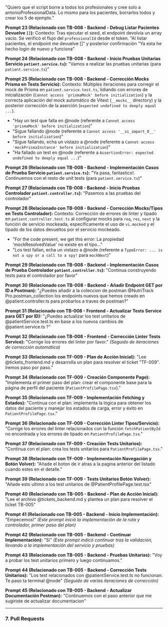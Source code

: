 "Quiero que el script borre a todos los profesionales y cree solo a antonioProfessionalData. Lo mismo para los pacientes, borrarlos todos y crear los 5 de ejemplo."

**Prompt 23 (Relacionado con TB-008 - Backend - Debug Listar Pacientes Devuelve `[]`):**
Contexto: Tras ejecutar el seed, el endpoint devolvía un array vacío. Se verificó el flujo del `professionalId` desde el token.
"Al listar pacientes, el endpoint me devuelve []" y posterior confirmación "Ya esta he hecho login de nuevo y funciona"

**Prompt 24 (Relacionado con TB-008 - Backend - Inicio Pruebas Unitarias Servicio `patient.service.ts`):**
"Vamos a realizar las pruebas unitarias (para `patient.service.ts`)"

**Prompt 25 (Relacionado con TB-008 - Backend - Corrección Mocks Prisma en Tests Servicio):**
Contexto: Múltiples iteraciones para corregir el mock de Prisma en `patient.service.test.ts`, lidiando con errores de inicialización (`Cannot access 'prismaMock' before initialization`) y la correcta aplicación del mock automático de Vitest (`__mocks__` directory) y la posterior corrección de la aserción (`expected undefined to deeply equal ...`).
  - "Hay un test que falla en @node (referente a `Cannot access 'prismaMock' before initialization`)"
  - "Sigue fallando @node (referente a `Cannot access '__vi_import_0__' before initialization`)"
  - "Sigue fallando, echa un vistazo a @node (referente a `Cannot access 'mockPrismaInstance' before initialization`)"
  - "Ha fallado un test en @node (referente a `AssertionError: expected undefined to deeply equal ...`)"

**Prompt 26 (Relacionado con TB-008 - Backend - Implementación Casos de Prueba Servicio `patient.service.ts`):**
"Ya pasa, fantastico!. Continuemos con el resto de unit tests (para `patient.service.ts`)"

**Prompt 27 (Relacionado con TB-008 - Backend - Inicio Pruebas Controlador `patient.controller.ts`):**
"Pasemos a las pruebas del controlador"

**Prompt 28 (Relacionado con TB-008 - Backend - Corrección Mocks/Tipos en Tests Controlador):**
Contexto: Corrección de errores de linter y tipado en `patient.controller.test.ts` al configurar mocks para `req`, `res`, `next` y la función de servicio mockeada, específicamente el uso de `vi.mocked` y el tipado de los datos devueltos por el servicio mockeado.
  - "For the code present, we get this error: La propiedad 'mockResolvedValue' no existe en el tipo..."
  - "Los test fallan, echa un vistazo a @node (referente a `TypeError: ... is not a spy or a call to a spy!` para `mockNext`)"

**Prompt 29 (Relacionado con TB-008 - Backend - Implementación Casos de Prueba Controlador `patient.controller.ts`):**
"Continua construyendo tests para el controlador por favor"

**Prompt 30 (Relacionado con TB-008 - Backend - Añadir Endpoint GET por ID a Postman):**
"¿Puedes añadir a la coleccion de postman @NutriTrack Pro.postman_collection los endpoints nuevos que hemos creado en @patient.controller.ts para probarlos a traves de postman?"

**Prompt 31 (Relacionado con TB-008 - Frontend - Actualizar Tests Service para GET por ID):**
"¿Puedes actualizar los test unitarios de @patientService.test.ts en base a los nuevos cambios de  @patient.service.ts ?"

**Prompt 32 (Relacionado con TB-008 - Frontend - Corrección Linter Tests Service):**
"Corrige los errores del linter por favor." *(Seguido de iteraciones de corrección automática)*

**Prompt 33 (Relacionado con TF-009 - Plan de Acción Inicial):**
"Lee @tickets_frontend.md y desarrolla un plan para resolver el ticket "TF-009". Iremos paso por paso."

**Prompt 34 (Relacionado con TF-009 - Creación Componente Page):**
"Implementa el primer paso del plan: crear el componente base para la página de perfil del paciente (`PatientProfilePage.tsx`)."

**Prompt 35 (Relacionado con TF-009 - Implementación Fetching y Estados):**
"Continua con el plan: implementa la lógica para obtener los datos del paciente y manejar los estados de carga, error y éxito en `PatientProfilePage.tsx`."

**Prompt 36 (Relacionado con TF-009 - Corrección Linter Tipos/Servicio):**
"Corrige los errores del linter relacionados con la función `fetchPatientById` no encontrada y los errores de tipado en `PatientProfilePage.tsx`."

**Prompt 37 (Relacionado con TF-009 - Creación Tests Unitarios):**
"Continua con el plan: crea los tests unitarios para `PatientProfilePage.tsx`."

**Prompt 38 (Relacionado con TF-009 - Implementación Navegación y Botón Volver):**
"Añade el boton de ir atras a la pagina anterior del listado cuando estes en el detalle."

**Prompt 39 (Relacionado con TF-009 - Tests Unitarios Botón Volver):**
"Añade esto ultimo a los test unitarios de @PatientProfilePage.test.tsx"

**Prompt 40 (Relacionado con TB-005 - Backend - Plan de Acción Inicial):**
"Lee el archivo @tickets_backend.md y plantea un plan para resolver el ticket TB-005"

**Prompt 41 (Relacionado con TB-005 - Backend - Inicio Implementación):**
"Empecemos!" *(Este prompt inició la implementación de la ruta y controlador, primer paso del plan)*

**Prompt 42 (Relacionado con TB-005 - Backend - Continuar Implementación):**
"Si" *(Este prompt indicó continuar tras la validación, llevando a la implementación del servicio y pruebas)*

**Prompt 43 (Relacionado con TB-005 - Backend - Pruebas Unitarias):**
"Voy a probar los test unitarios primero y luego continuamos."

**Prompt 44 (Relacionado con TB-005 - Backend - Corrección Tests Unitarios):**
"Los test relacionados con @patientService.test.ts no funcionan. Te paso ta terminal @node" *(Seguido de varias iteraciones de corrección)*

**Prompt 45 (Relacionado con TB-005 - Backend - Actualizar Documentación Postman):**
"Continuemos con el paso anterior que me sugiriste de actualizar documentacion"

---

### 7. Pull Requests 
